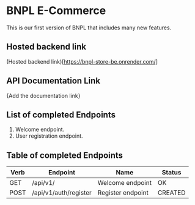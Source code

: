 # BNPL E-Commerce

This is our first version of BNPL that includes many new features.

## Hosted backend link

(Hosted backend link)[https://bnpl-store-be.onrender.com/]

## API Documentation Link

{Add the documentation link}

## List of completed Endpoints

1. Welcome endpoint.
2. User registration endpoint.

## Table of completed Endpoints

| Verb | Endpoint              | Name              | Status  |
| ---- | --------------------- | ----------------- | ------- |
| GET  | /api/v1/              | Welcome endpoint  | OK      |
| POST | /api/v1/auth/register | Register endpoint | CREATED |

